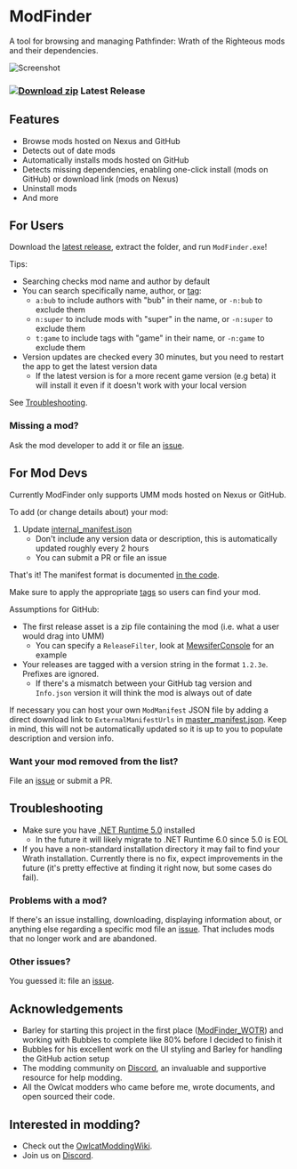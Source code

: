 # ModFinder

A tool for browsing and managing Pathfinder: Wrath of the Righteous mods and their dependencies.

![Screenshot](https://github.com/Pathfinder-WOTR-Modding-Community/ModFinder/blob/main/screenshots/main.png)

### [![Download zip](https://custom-icon-badges.herokuapp.com/badge/-Download-blue?style=for-the-badge&logo=download&logoColor=white "Download zip")](https://github.com/Pathfinder-WOTR-Modding-Community/ModFinder/releases/latest/download/ModFinder.zip) Latest Release

## Features

* Browse mods hosted on Nexus and GitHub
* Detects out of date mods
* Automatically installs mods hosted on GitHub
* Detects missing dependencies, enabling one-click install (mods on GitHub) or download link (mods on Nexus)
* Uninstall mods
* And more

## For Users

Download the [latest release](https://github.com/Pathfinder-WOTR-Modding-Community/ModFinder/releases/latest/download/ModFinder.zip), extract the folder, and run `ModFinder.exe`!

Tips:

* Searching checks mod name and author by default
* You can search specifically name, author, or [tag](https://github.com/Pathfinder-WOTR-Modding-Community/ModFinder/blob/main/ModFinderClient/Mod/Tag.cs):
    * `a:bub` to include authors with "bub" in their name, or `-n:bub` to exclude them
    * `n:super` to include mods with "super" in the name, or `-n:super` to exclude them
    * `t:game` to include tags with "game" in their name, or `-n:game` to exclude them
* Version updates are checked every 30 minutes, but you need to restart the app to get the latest version data
    * If the latest version is for a more recent game version (e.g beta) it will install it even if it doesn't work with your local version

See [Troubleshooting](#troubleshooting).
    
### Missing a mod?

Ask the mod developer to add it or file an [issue](https://github.com/Pathfinder-WOTR-Modding-Community/ModFinder/issues/new).

## For Mod Devs

Currently ModFinder only supports UMM mods hosted on Nexus or GitHub.

To add (or change details about) your mod:

1. Update [internal_manifest.json](https://github.com/Pathfinder-WOTR-Modding-Community/ModFinder/blob/main/ManifestUpdater/Resources/internal_manifest.json)
    * Don't include any version data or description, this is automatically updated roughly every 2 hours
    * You can submit a PR or file an issue
    
That's it! The manifest format is documented [in the code](https://github.com/Pathfinder-WOTR-Modding-Community/ModFinder/blob/main/ModFinderClient/Mod/ModManifest.cs).

Make sure to apply the appropriate [tags](https://github.com/Pathfinder-WOTR-Modding-Community/ModFinder/blob/main/ModFinderClient/Mod/Tag.cs) so users can find your mod.
 
Assumptions for GitHub:

* The first release asset is a zip file containing the mod (i.e. what a user would drag into UMM)
    * You can specify a `ReleaseFilter`, look at [MewsiferConsole](https://github.com/Pathfinder-WOTR-Modding-Community/ModFinder/blob/main/ManifestUpdater/Resources/internal_manifest.json) for an example
* Your releases are tagged with a version string in the format `1.2.3e`. Prefixes are ignored.
    * If there's a mismatch between your GitHub tag version and `Info.json` version it will think the mod is always out of date

If necessary you can host your own `ModManifest` JSON file by adding a direct download link to `ExternalManifestUrls` in [master_manifest.json](https://github.com/Pathfinder-WOTR-Modding-Community/ModFinder/blob/main/ManifestUpdater/Resources/master_manifest.json). Keep in mind, this will not be automatically updated so it is up to you to populate description and version info.

### Want your mod removed from the list?

File an [issue](https://github.com/Pathfinder-WOTR-Modding-Community/ModFinder/issues/new) or submit a PR.

## Troubleshooting

* Make sure you have [.NET Runtime 5.0](https://dotnet.microsoft.com/en-us/download/dotnet/5.0) installed
    * In the future it will likely migrate to .NET Runtime 6.0 since 5.0 is EOL
* If you have a non-standard installation directory it may fail to find your Wrath installation. Currently there is no fix, expect improvements in the future (it's pretty effective at finding it right now, but some cases do fail).

### Problems with a mod?

If there's an issue installing, downloading, displaying information about, or anything else regarding a specific mod file an [issue](https://github.com/Pathfinder-WOTR-Modding-Community/ModFinder/issues/new). That includes mods that no longer work and are abandoned.

### Other issues?

You guessed it: file an [issue](https://github.com/Pathfinder-WOTR-Modding-Community/ModFinder/issues/new).

## Acknowledgements

* Barley for starting this project in the first place ([ModFinder_WOTR](https://github.com/BarleyFlour/ModFinder_WOTR)) and working with Bubbles to complete like 80% before I decided to finish it
* Bubbles for his excellent work on the UI styling and Barley for handling the GitHub action setup
* The modding community on [Discord](https://discord.com/invite/wotr), an invaluable and supportive resource for help modding.
* All the Owlcat modders who came before me, wrote documents, and open sourced their code.

## Interested in modding?

* Check out the [OwlcatModdingWiki](https://github.com/WittleWolfie/OwlcatModdingWiki/wiki).
* Join us on [Discord](https://discord.com/invite/wotr).
